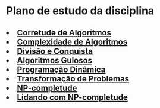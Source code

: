 # Plano de estudo da disciplina
<h2 align="left">
  <li><a href="#3.1">Corretude de Algoritmos</a></li>
  <li><a href="#3.3">Complexidade de Algoritmos</a></li>
  <li><a href="#3.5">Divisão e Conquista</a></li>
  <li><a href="#3.7">Algoritmos Gulosos</a></li>
  <li><a href="#3.9">Programação Dinâmica</a></li>
  <li><a href="#3.9">Transformação de Problemas</a></li>
  <li><a href="#3.9">NP-completude</a></li>
  <li><a href="#3.9">Lidando com NP-completude</a></li>
</h2>


